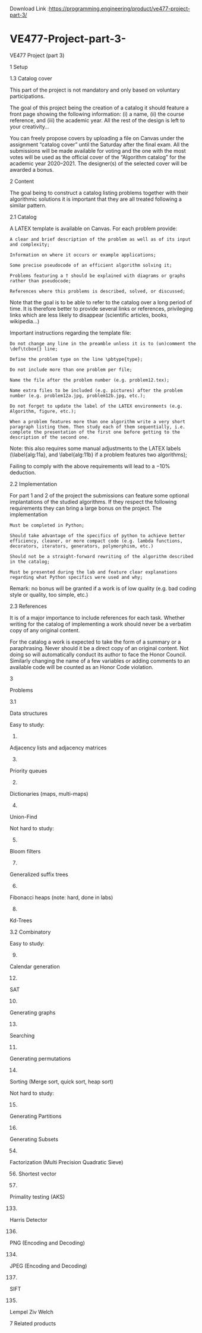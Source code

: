 Download Link :https://programming.engineering/product/ve477-project-part-3/

# VE477-Project-part-3-
VE477 Project (part 3)

1 Setup

1.3 Catalog cover

This part of the project is not mandatory and only based on voluntary participations.

The goal of this project being the creation of a catalog it should feature a front page showing the following information: (i) a name, (ii) the course reference, and (iii) the academic year. All the rest of the design is left to your creativity…

You can freely propose covers by uploading a file on Canvas under the assignment “catalog cover” until the Saturday after the final exam. All the submissions will be made available for voting and the one with the most votes will be used as the official cover of the “Algorithm catalog” for the academic year 2020–2021. The designer(s) of the selected cover will be awarded a bonus.

2 Content

The goal being to construct a catalog listing problems together with their algorithmic solutions it is important that they are all treated following a similar pattern.

2.1 Catalog

A LATEX template is available on Canvas. For each problem provide:

    A clear and brief description of the problem as well as of its input and complexity;

    Information on where it occurs or example applications;

    Some precise pseudocode of an efficient algorithm solving it;

    Problems featuring a † should be explained with diagrams or graphs rather than pseudocode;

    References where this problems is described, solved, or discussed;

Note that the goal is to be able to refer to the catalog over a long period of time. It is therefore better to provide several links or references, privileging links which are less likely to disappear (scientific articles, books, wikipedia…)

Important instructions regarding the template file:

    Do not change any line in the preamble unless it is to (un)comment the \def\tcbox{} line;

    Define the problem type on the line \pbtype{type};

    Do not include more than one problem per file;

    Name the file after the problem number (e.g. problem12.tex);

    Name extra files to be included (e.g. pictures) after the problem number (e.g. problem12a.jpg, problem12b.jpg, etc.);

    Do not forget to update the label of the LATEX environments (e.g. Algorithm, figure, etc.);

    When a problem features more than one algorithm write a very short paragraph listing them. Then study each of them sequentially, i.e. complete the presentation of the first one before getting to the description of the second one.

Note: this also requires some manual adjustments to the LATEX labels (\label{alg:11a}, and \label{alg:11b} if a problem features two algorithms);

Failing to comply with the above requirements will lead to a −10% deduction.

2.2 Implementation

For part 1 and 2 of the project the submissions can feature some optional implantations of the studied algorithms. If they respect the following requirements they can bring a large bonus on the project. The implementation

    Must be completed in Python;

    Should take advantage of the specifics of python to achieve better efficiency, cleaner, or more compact code (e.g. lambda functions, decorators, iterators, generators, polymorphism, etc.)

    Should not be a straight-forward rewriting of the algorithm described in the catalog;

    Must be presented during the lab and feature clear explanations regarding what Python specifics were used and why;

Remark: no bonus will be granted if a work is of low quality (e.g. bad coding style or quality, too simple, etc.)

2.3 References

It is of a major importance to include references for each task. Whether writing for the catalog of implementing a work should never be a verbatim copy of any original content.

For the catalog a work is expected to take the form of a summary or a paraphrasing. Never should it be a direct copy of an original content. Not doing so will automatically conduct its author to face the Honor Council. Similarly changing the name of a few variables or adding comments to an available code will be counted as an Honor Code violation.

3
	

Problems
		

3.1
	

Data structures
		

Easy to study:
		

1.
	

Adjacency lists and adjacency matrices
	

3.
	

Priority queues

2.
	

Dictionaries (maps, multi-maps)
	

4.
	

Union-Find

Not hard to study:
		

5.
	

Bloom filters
	

7.
	

Generalized suffix trees

6.
	

Fibonacci heaps (note: hard, done in labs)
	

8.
	

Kd-Trees

3.2 Combinatory

Easy to study:

9.
	

Calendar generation
	

12.
	

SAT

10.
	

Generating graphs
	

13.
	

Searching

11.
	

Generating permutations
	

14.
	

Sorting (Merge sort, quick sort, heap sort)

Not hard to study:
		

15.
	

Generating Partitions
	

16.
	

Generating Subsets
			
		
			
			
			
			
			
		
			
			
	
	
			
		

54.
	

Factorization (Multi Precision Quadratic Sieve)
	

56. Shortest vector

55.
	

Primality testing (AKS)
	
			
		
			
			
			
		
			
			
			
	
		
	
		
			
			

133.
	

Harris Detector
	

136.
	

PNG (Encoding and Decoding)

134.
	

JPEG (Encoding and Decoding)
	

137.
	

SIFT

135.
	

Lempel Ziv Welch
		

7
Related products 
